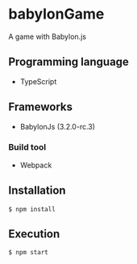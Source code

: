 # babylonGame
A game with Babylon.js

## Programming language
* TypeScript

## Frameworks
* BabylonJs (3.2.0-rc.3)

### Build tool
* Webpack

## Installation
```Shell
$ npm install
```

## Execution
```Shell
$ npm start
```